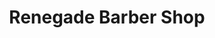 ---
title: "Renegade Barber Shop"
url: /tallahassee/renegade-barber-shop-west-tennessee-street/
shop: Friseur
---